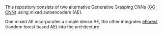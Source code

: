 This repository consists of two alternative Generative Grasping CNNs ([GG-CNN](https://github.com/dougsm/ggcnn)) using mixed autoencoders (AE). 

One mixed AE incorporates a simple dense AE, the other integrates [eForest](https://github.com/kingfengji/eForest) (random forest based AE) into the architecture.
